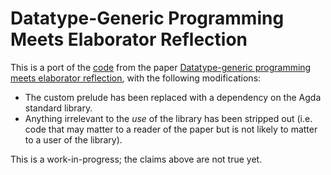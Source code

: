 # Datatype-Generic Programming Meets Elaborator Reflection

This is a port of the [code](https://github.com/Zekt/Type-Embellishment) from the paper [Datatype-generic programming meets elaborator reflection](https://dl.acm.org/doi/abs/10.1145/3547629), with the following modifications:
- The custom prelude has been replaced with a dependency on the Agda standard library.
- Anything irrelevant to the *use* of the library has been stripped out (i.e. code that may matter to a reader of the paper but is not likely to matter to a user of the library).

This is a work-in-progress; the claims above are not true yet.
